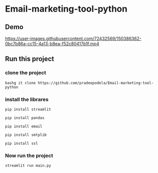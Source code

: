 # Email-marketing-tool-python


## Demo
https://user-images.githubusercontent.com/72432569/150386362-0bc7b86a-cc15-4a13-b8ea-f52c80417b1f.mp4

## Run this project

### clone the project
```
bashg it clone https://github.com/pradeepodela/Email-marketing-tool-python
```
### install the librares 
```
pip install streamlit
```
```
pip install pandas
```
```
pip install email
```
```
pip install smtplib
```
```
pip install ssl
```
### Now run the project
```
streamlit run main.py
```
